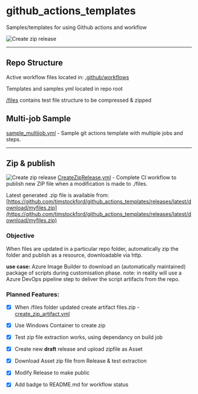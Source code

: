 # github_actions_templates
Samples/templates for using Github actions and workflow

![Create zip release](https://github.com/timstockford/github_actions_templates/workflows/Create%20zip%20release/badge.svg)

---

## Repo Structure
Active workflow files located in: [.github/workflows](.github/workflows)

Templates and samples yml located in repo root

[/files](./files) contains test file structure to be compressed & zipped

## Multi-job Sample
[sample_multijob.yml](./sample_multijob.yml) - Sample git actions template with multiple jobs and steps.

---

## Zip & publish
![Create zip release](https://github.com/timstockford/github_actions_templates/workflows/Create%20zip%20release/badge.svg)
[CreateZipRelease.yml](.github/workflows/CreateZipRelease.yml) - Complete CI workflow to publish new ZIP file when a modification is made to ./files.

Latest generated .zip file is available from: [https://github.com/timstockford/github_actions_templates/releases/latest/download/myfiles.zip](https://github.com/timstockford/github_actions_templates/releases/latest/download/myfiles.zip)

### Objective
When files are updated in a particular repo folder, automatically zip the folder and publish as a resource, downloadable via http.


**use case:**
Azure Image Builder to download an (automatically maintained) package of scripts during customisation phase.
note: in reality will use a Azure DevOps pipeline step to deliver the script artifacts from the repo.


### Planned Features:
 - [X] When /files folder updated create artifact files.zip - [create_zip_artifact.yml](./create_zip_artifact.yml)
 - [X] Use Windows Container to create zip
 - [X] Test zip file extraction works, using dependancy on build job
 - [X] Create new **draft** release and upload zipfile as Asset
 - [X] Download Asset zip file from Release & test extraction
 - [X] Modify Release to make public
 - [X] Add badge to README.md for workflow status


